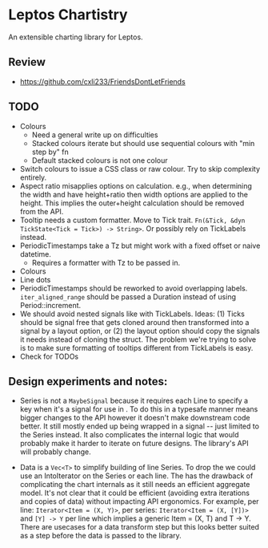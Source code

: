 # Leptos Chartistry

An extensible charting library for Leptos.

## Review

- https://github.com/cxli233/FriendsDontLetFriends

## TODO

- Colours
    - Need a general write up on difficulties
    - Stacked colours iterate but should use sequential colours with "min step by" fn
    - Default stacked colours is not one colour
- Switch colours to issue a CSS class or raw colour. Try to skip complexity entirely.
- Aspect ratio misapplies options on calculation. e.g., when determining the width and have height+ratio then width options are applied to the height. This implies the outer+height calculation should be removed from the API.
- Tooltip needs a custom formatter. Move to Tick trait. `Fn(&Tick, &dyn TickState<Tick = Tick>) -> String>`. Or possibly rely on TickLabels instead.
- PeriodicTimestamps take a Tz but might work with a fixed offset or naive datetime.
    - Requires a formatter with Tz to be passed in.
- Colours
- Line dots
- PeriodicTimestamps should be reworked to avoid overlapping labels. `iter_aligned_range` should be passed a Duration instead of using Period::increment.
- We should avoid nested signals like with TickLabels. Ideas: (1) Ticks should be signal free that gets cloned around then transformed into a signal by a layout option, or (2) the layout option should copy the signals it needs instead of cloning the struct. The problem we're trying to solve is to make sure formatting of tooltips different from TickLabels is easy.
- Check for TODOs

## Design experiments and notes:

- Series is not a `MaybeSignal` because it requires each Line to specify a key when it's a signal for use in <For>. To do this in a typesafe manner means bigger changes to the API however it doesn't make downstream code better. It still mostly ended up being wrapped in a signal -- just limited to the Series instead. It also complicates the internal logic that would probably make it harder to iterate on future designs. The library's API will probably change.

- Data is a `Vec<T>` to simplify building of line Series. To drop the <T> we could use an IntoIterator on the Series or each line. The has the drawback of complicating the chart internals as it still needs an efficient aggregate model. 
It's not clear that it could be efficient (avoiding extra iterations and copies of data) without impacting API ergonomics. For example, per line: `Iterator<Item = (X, Y)>`, per series: `Iterator<Item = (X, [Y])>` and `[Y] -> Y` per line which implies a generic Item = (X, T) and T -> Y. There are usecases for a data transform step but this looks better suited as a step before the data is passed to the library.
